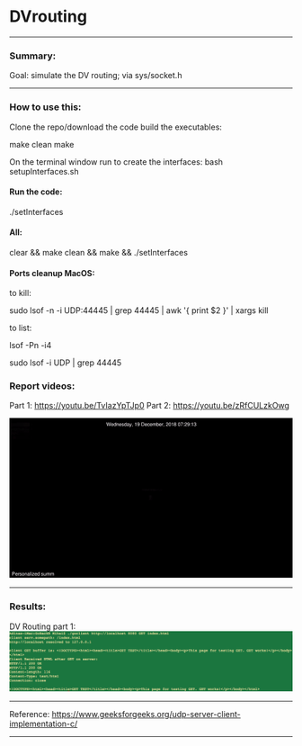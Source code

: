 # DVrouting

-----

### Summary:


Goal:  simulate the DV routing; via sys/socket.h

-------------

### How to use this:
Clone the repo/download the code
build the executables:

make clean
make

On the terminal window run to create the interfaces:
bash setupInterfaces.sh

#### Run the code:
./setInterfaces

#### All:
clear && make clean && make &&  ./setInterfaces

#### Ports cleanup MacOS:

to kill:

sudo lsof -n -i UDP:44445 | grep 44445 | awk '{ print $2 }' | xargs kill

to list:

lsof -Pn -i4

sudo lsof -i UDP | grep 44445


### Report videos:

Part 1: https://youtu.be/TvIazYpTJp0
Part 2: https://youtu.be/zRfCULzkOwg

<!--- [![Gihub work viz](https://raw.githubusercontent.com/mmehedin/one_shot_summarization/master/temp/output.png)](https://youtu.be/FkW8_dybynM "One shot") --->
![Gihub work viz](https://raw.githubusercontent.com/mmehedin/one_shot_summarization/master/temp/output.gif)


-----------------------------------

### Results:

DV Routing part 1:
![RNN](https://raw.githubusercontent.com/mmehedin/HTTP_Server_Client/master/Results/client_get_8.27.21.png)


---------------------------------------

Reference: https://www.geeksforgeeks.org/udp-server-client-implementation-c/

-----

